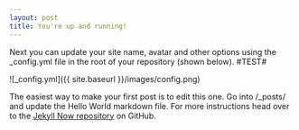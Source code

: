 ```yaml
---
layout: post
title: You're up and running!
---
```


Next you can update your site name, avatar and other options using the _config.yml file in the root of your repository (shown below).
#TEST#

![_config.yml]({{ site.baseurl }}/images/config.png)

The easiest way to make your first post is to edit this one. Go into /_posts/ and update the Hello World markdown file. For more instructions head over to the [Jekyll Now repository](https://github.com/barryclark/jekyll-now) on GitHub.
